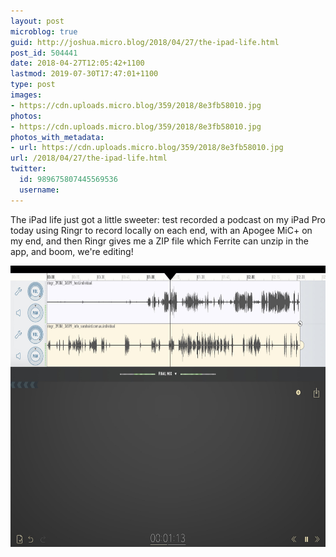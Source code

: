 ```yaml
---
layout: post
microblog: true
guid: http://joshua.micro.blog/2018/04/27/the-ipad-life.html
post_id: 504441
date: 2018-04-27T12:05:42+1100
lastmod: 2019-07-30T17:47:01+1100
type: post
images:
- https://cdn.uploads.micro.blog/359/2018/8e3fb58010.jpg
photos:
- https://cdn.uploads.micro.blog/359/2018/8e3fb58010.jpg
photos_with_metadata:
- url: https://cdn.uploads.micro.blog/359/2018/8e3fb58010.jpg
url: /2018/04/27/the-ipad-life.html
twitter:
  id: 989675807445569536
  username: 
---
```

The iPad life just got a little sweeter: test recorded a podcast on my iPad Pro today using Ringr to record locally on each end, with an Apogee MiC+ on my end, and then Ringr gives me a ZIP file which Ferrite can unzip in the app, and boom, we're editing!

<img src="uploads/2018/8e3fb58010.jpg" width="600" height="450" />
